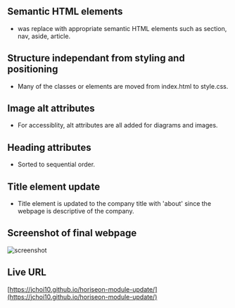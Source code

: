 ## Semantic HTML elements

* <Div> was replace with appropriate semantic HTML elements such as section, nav, aside, article.

## Structure independant from styling and positioning

* Many of the classes or elements are moved from index.html to style.css.

## Image alt attributes

* For accessiblity, alt attributes are all added for diagrams and images.

## Heading attributes

* Sorted to sequential order.

## Title element update

* Title element is updated to the company title with 'about' since the webpage is descriptive of the company.

## Screenshot of final webpage

![screenshot](../module1/assets/images/_Users_michaelchoi_Documents_git-init_module1-challenge_index.html.png)

## Live URL

[https://jchoi10.github.io/horiseon-module-update/](https://jchoi10.github.io/horiseon-module-update/)